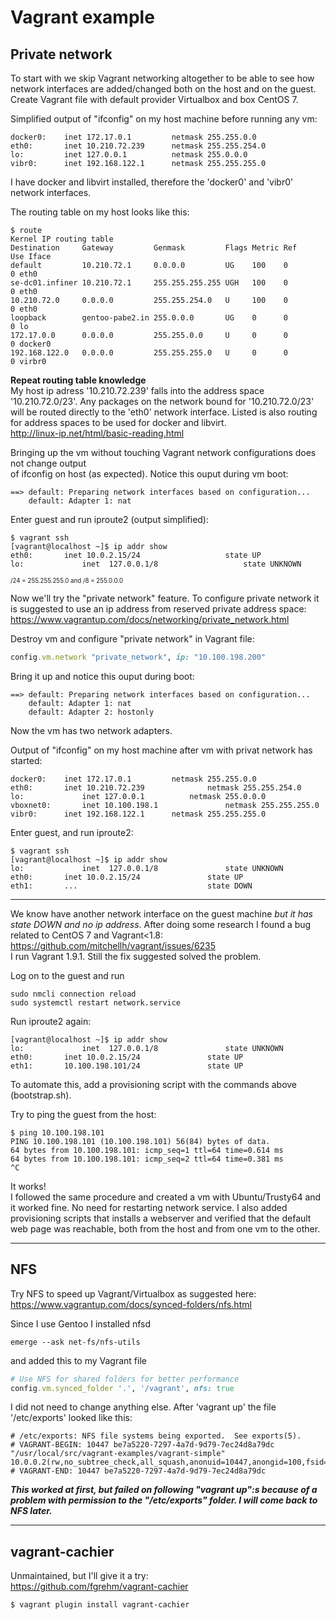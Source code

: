 # Vagrant example
## Private network 
To start with we skip Vagrant networking altogether to be able to see how network interfaces 
are added/changed both on the host and on the guest. Create Vagrant file with default provider 
Virtualbox and box CentOS 7. 

Simplified output of "ifconfig" on my host machine before running any vm:
```shell
docker0:	inet 172.17.0.1  		netmask 255.255.0.0
eth0:		inet 10.210.72.239  	netmask 255.255.254.0 
lo:         inet 127.0.0.1  		netmask 255.0.0.0
vibr0:		inet 192.168.122.1		netmask 255.255.255.0
``` 
I have docker and libvirt installed, therefore the 'docker0' and 'vibr0' network interfaces.  

The routing table on my host looks like this:  
```shell
$ route
Kernel IP routing table
Destination     Gateway         Genmask         Flags Metric Ref    Use Iface
default         10.210.72.1     0.0.0.0         UG    100    0        0 eth0
se-dc01.infiner 10.210.72.1     255.255.255.255 UGH   100    0        0 eth0
10.210.72.0     0.0.0.0         255.255.254.0   U     100    0        0 eth0
loopback        gentoo-pabe2.in 255.0.0.0       UG    0      0        0 lo
172.17.0.0      0.0.0.0         255.255.0.0     U     0      0        0 docker0
192.168.122.0   0.0.0.0         255.255.255.0   U     0      0        0 virbr0
```
__Repeat routing table knowledge__  
My host ip adress '10.210.72.239' falls into the address space '10.210.72.0/23'. Any packages on the network bound for 
'10.210.72.0/23' will be routed directly to the 'eth0' network interface. Listed is also routing
for address spaces to be used for docker and libvirt.  
http://linux-ip.net/html/basic-reading.html  

Bringing up the vm without touching Vagrant network configurations does not change output   
of ifconfig on host (as expected). Notice this ouput during vm boot:
```shell
==> default: Preparing network interfaces based on configuration...
    default: Adapter 1: nat
```

Enter guest and run iproute2 (output simplified):
```shell
$ vagrant ssh
[vagrant@localhost ~]$ ip addr show
eth0:		inet 10.0.2.15/24                   state UP  		
lo:             inet  127.0.0.1/8                   state UNKNOWN
```
<sub><sup>/24 = 255.255.255.0 and /8 = 255.0.0.0</sup></sub>  

Now we'll try the "private network" feature. To configure private network it is suggested to use an ip address from 
reserved private address space:      
https://www.vagrantup.com/docs/networking/private_network.html
 

Destroy vm and configure "private network" in Vagrant file:
```ruby
config.vm.network "private_network", ip: "10.100.198.200"
```
Bring it up and notice this ouput during boot:
```shell
==> default: Preparing network interfaces based on configuration...
    default: Adapter 1: nat
    default: Adapter 2: hostonly
```
Now the vm has two network adapters.  

Output of "ifconfig" on my host machine after vm with privat network has started:  
```shell
docker0:	inet 172.17.0.1  		netmask 255.255.0.0
eth0:		inet 10.210.72.239  	        netmask 255.255.254.0 
lo:             inet 127.0.0.1  		netmask 255.0.0.0
vboxnet0:       inet 10.100.198.1               netmask 255.255.255.0
vibr0:		inet 192.168.122.1		netmask 255.255.255.0
```
Enter guest, and run iproute2:  
```shell
$ vagrant ssh
[vagrant@localhost ~]$ ip addr show
lo:             inet  127.0.0.1/8               state UNKNOWN
eth0:		inet 10.0.2.15/24               state UP  		
eth1:		...                             state DOWN
```
***
We know have another network interface on the guest machine *but it has state DOWN and no ip address*. After doing
some research I found a bug related to CentOS 7 and Vagrant<1.8:  
https://github.com/mitchellh/vagrant/issues/6235  
I run Vagrant 1.9.1. Still the fix suggested solved the problem.  

Log on to the guest and run
```shell
sudo nmcli connection reload
sudo systemctl restart network.service
```
Run iproute2 again:
```shell
[vagrant@localhost ~]$ ip addr show
lo:             inet  127.0.0.1/8               state UNKNOWN
eth0:		inet 10.0.2.15/24               state UP  		
eth1:		10.100.198.101/24               state UP
```
To automate this, add a provisioning script with the commands above (bootstrap.sh).  
  
Try to ping the guest from the host:
```shell
$ ping 10.100.198.101
PING 10.100.198.101 (10.100.198.101) 56(84) bytes of data.
64 bytes from 10.100.198.101: icmp_seq=1 ttl=64 time=0.614 ms
64 bytes from 10.100.198.101: icmp_seq=2 ttl=64 time=0.381 ms
^C
```
It works!   
I followed the same procedure and created a vm with Ubuntu/Trusty64 and it worked fine. No need for
restarting network service. I also added provisioning scripts that installs a webserver and verified
that the default web page was reachable, both from the host and from one vm to the other.

***

## NFS
Try NFS to speed up Vagrant/Virtualbox as suggested here:    
https://www.vagrantup.com/docs/synced-folders/nfs.html  

Since I use Gentoo I installed nfsd
```shell
emerge --ask net-fs/nfs-utils
```
and added this to my Vagrant file  
```ruby
# Use NFS for shared folders for better performance
config.vm.synced_folder '.', '/vagrant', nfs: true
 ````
I did not need to change anything else. After 'vagrant up' the file '/etc/exports' looked 
like this:  
```shell
# /etc/exports: NFS file systems being exported.  See exports(5).
# VAGRANT-BEGIN: 10447 be7a5220-7297-4a7d-9d79-7ec24d8a79dc
"/usr/local/src/vagrant-examples/vagrant-simple" 10.0.0.2(rw,no_subtree_check,all_squash,anonuid=10447,anongid=100,fsid=1445704803)
# VAGRANT-END: 10447 be7a5220-7297-4a7d-9d79-7ec24d8a79dc
```
**_This worked at first, but failed on following "vagrant up":s because of a problem with permission to the 
"/etc/exports" folder. I will come back to NFS later._**

***

## vagrant-cachier
Unmaintained, but I'll give it a try:  
https://github.com/fgrehm/vagrant-cachier
```shell
$ vagrant plugin install vagrant-cachier
```
